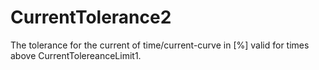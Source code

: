 CurrentTolerance2
=================

The tolerance for the current of time/current-curve in [%] valid for times above CurrentTolereanceLimit1.
